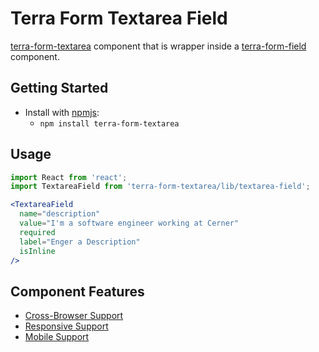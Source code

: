 # Terra Form Textarea Field

[terra-form-textarea](https://github.com/cerner/terra-core/tree/master/packages/terra-form-textarea) component that is wrapper inside a
[terra-form-field](https://github.com/cerner/terra-core/tree/master/packages/terra-form-field) component.

## Getting Started

- Install with [npmjs](https://www.npmjs.com):
  - `npm install terra-form-textarea`

## Usage

```jsx
import React from 'react';
import TextareaField from 'terra-form-textarea/lib/textarea-field';

<TextareaField
  name="description"
  value="I'm a software engineer working at Cerner"
  required
  label="Enger a Description"
  isInline
/>
```

## Component Features

 * [Cross-Browser Support](https://github.com/cerner/terra-core/wiki/Component-Features#cross-browser-support)
 * [Responsive Support](https://github.com/cerner/terra-core/wiki/Component-Features#responsive-support)
 * [Mobile Support](https://github.com/cerner/terra-core/wiki/Component-Features#mobile-support)
 
<!-- Uncomment supported features.
 * [Internationalization Support](https://github.com/cerner/terra-core/wiki/Component-Features#internationalization-i18n-support)
 * [Localization Support](https://github.com/cerner/terra-core/wiki/Component-Features#localization-support)
 * [LTR/RTL Support](https://github.com/cerner/terra-core/wiki/Component-Features#ltr--rtl-support)
 -->
